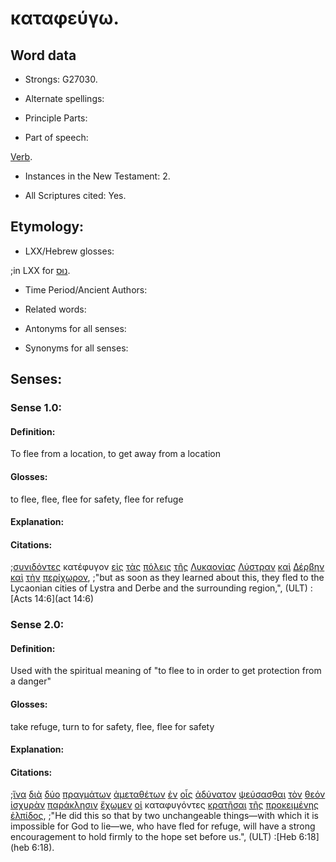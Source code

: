 # καταφεύγω.

<!-- Status: S2=Needs2ndReview -->
<!-- Lexica used for edits: BDAG, FFM, LN, BN, A-S -->

## Word data

* Strongs: G27030.


* Alternate spellings:

* Principle Parts: 

* Part of speech: 

[Verb](http://ugg.readthedocs.io/en/latest/verb.html).

* Instances in the New Testament: 2.

* All Scriptures cited: Yes.

## Etymology: 

* LXX/Hebrew glosses: 

;in LXX for [נוּס](//en-uhal/H5127).

* Time Period/Ancient Authors: 

* Related words: 

* Antonyms for all senses:

* Synonyms for all senses: 

## Senses:

### Sense 1.0:

#### Definition: 

To flee from a location, to get away from a location

#### Glosses:

to flee, flee, flee for safety, flee for refuge

#### Explanation:

#### Citations:

;[συνιδόντες](../G48940/01.md) κατέφυγον [εἰς](../G15190/01.md) [τὰς](../G35880/01.md) [πόλεις](../G41720/01.md) [τῆς](../G35880/01.md) [Λυκαονίας](../G30710/01.md) [Λύστραν](../G30820/01.md) [καὶ](../G25320/01.md) [Δέρβην](../G11910/01.md) [καὶ](../G25320/01.md) [τὴν](../G35880/01.md) [περίχωρον](../G40660/01.md), 
;"but as soon as they learned about this, they fled to the Lycaonian cities of Lystra and Derbe and the surrounding region,",  (ULT)
:[Acts 14:6](act 14:6)

### Sense 2.0:

#### Definition: 

Used with the spiritual meaning of "to flee to in order to get protection from a danger"

#### Glosses:

take refuge, turn to for safety, flee, flee for safety

#### Explanation:

#### Citations:

;[ἵνα](../G24430/01.md) [διὰ](../G12230/01.md) [δύο](../G14170/01.md) [πραγμάτων](../G42290/01.md) [ἀμεταθέτων](../G02760/01.md) [ἐν](../G17220/01.md) [οἷς](../G37390/01.md) [ἀδύνατον](../G01020/01.md) [ψεύσασθαι](../G55740/01.md) [τὸν](../G35880/01.md) [θεόν](../G23160/01.md) [ἰσχυρὰν](../G24780/01.md) [παράκλησιν](../G38740/01.md) [ἔχωμεν](../G21920/01.md) [οἱ](../G35880/01.md) καταφυγόντες [κρατῆσαι](../G29020/01.md) [τῆς](../G35880/01.md) [προκειμένης](../G42950/01.md) [ἐλπίδος](../G16800/01.md), 
;"He did this so that by two unchangeable things—with which it is impossible for God to lie—we, who have fled for refuge, will have a strong encouragement to hold firmly to the hope set before us.",  (ULT)
:[Heb 6:18](heb 6:18).
